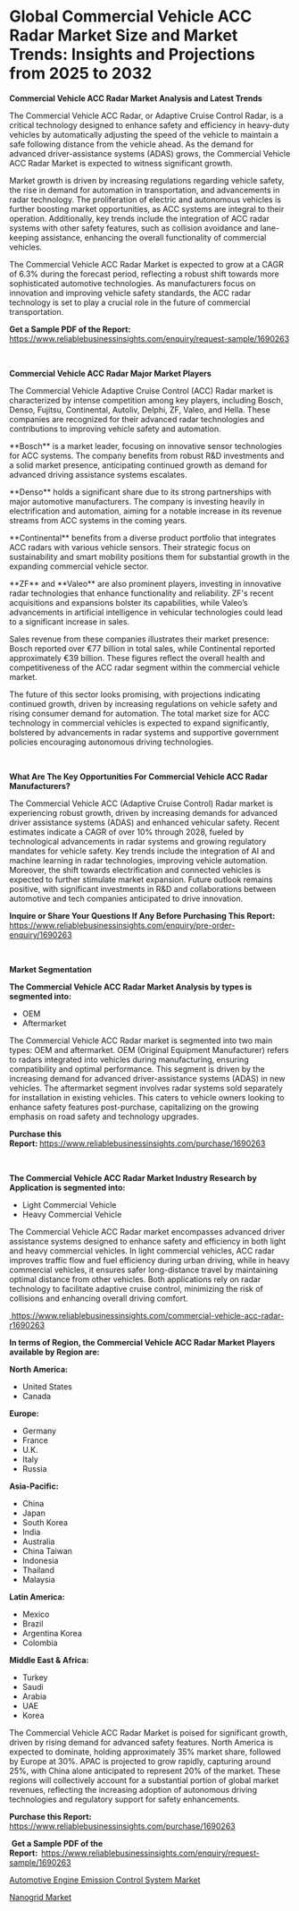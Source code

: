 <p><h1>Global Commercial Vehicle ACC Radar Market Size and Market Trends: Insights and Projections from 2025 to 2032</h1></p><p><strong>Commercial Vehicle ACC Radar Market Analysis and Latest Trends</strong></p>
<p><p>The Commercial Vehicle ACC Radar, or Adaptive Cruise Control Radar, is a critical technology designed to enhance safety and efficiency in heavy-duty vehicles by automatically adjusting the speed of the vehicle to maintain a safe following distance from the vehicle ahead. As the demand for advanced driver-assistance systems (ADAS) grows, the Commercial Vehicle ACC Radar Market is expected to witness significant growth.</p><p>Market growth is driven by increasing regulations regarding vehicle safety, the rise in demand for automation in transportation, and advancements in radar technology. The proliferation of electric and autonomous vehicles is further boosting market opportunities, as ACC systems are integral to their operation. Additionally, key trends include the integration of ACC radar systems with other safety features, such as collision avoidance and lane-keeping assistance, enhancing the overall functionality of commercial vehicles.</p><p>The Commercial Vehicle ACC Radar Market is expected to grow at a CAGR of 6.3% during the forecast period, reflecting a robust shift towards more sophisticated automotive technologies. As manufacturers focus on innovation and improving vehicle safety standards, the ACC radar technology is set to play a crucial role in the future of commercial transportation.</p></p>
<p><strong>Get a Sample PDF of the Report:&nbsp;</strong> <a href="https://www.reliablebusinessinsights.com/enquiry/request-sample/1690263?utm_campaign=1847&utm_medium=2&utm_source=Github&utm_content=ia&utm_term=07012025&utm_id=commercial-vehicle-acc-radar">https://www.reliablebusinessinsights.com/enquiry/request-sample/1690263</a></p>
<p>&nbsp;</p>
<p><strong>Commercial Vehicle ACC Radar Major Market Players</strong></p>
<p><p>The Commercial Vehicle Adaptive Cruise Control (ACC) Radar market is characterized by intense competition among key players, including Bosch, Denso, Fujitsu, Continental, Autoliv, Delphi, ZF, Valeo, and Hella. These companies are recognized for their advanced radar technologies and contributions to improving vehicle safety and automation.</p><p>**Bosch** is a market leader, focusing on innovative sensor technologies for ACC systems. The company benefits from robust R&D investments and a solid market presence, anticipating continued growth as demand for advanced driving assistance systems escalates.</p><p>**Denso** holds a significant share due to its strong partnerships with major automotive manufacturers. The company is investing heavily in electrification and automation, aiming for a notable increase in its revenue streams from ACC systems in the coming years.</p><p>**Continental** benefits from a diverse product portfolio that integrates ACC radars with various vehicle sensors. Their strategic focus on sustainability and smart mobility positions them for substantial growth in the expanding commercial vehicle sector.</p><p>**ZF** and **Valeo** are also prominent players, investing in innovative radar technologies that enhance functionality and reliability. ZF's recent acquisitions and expansions bolster its capabilities, while Valeo’s advancements in artificial intelligence in vehicular technologies could lead to a significant increase in sales.</p><p>Sales revenue from these companies illustrates their market presence: Bosch reported over €77 billion in total sales, while Continental reported approximately €39 billion. These figures reflect the overall health and competitiveness of the ACC radar segment within the commercial vehicle market.</p><p>The future of this sector looks promising, with projections indicating continued growth, driven by increasing regulations on vehicle safety and rising consumer demand for automation. The total market size for ACC technology in commercial vehicles is expected to expand significantly, bolstered by advancements in radar systems and supportive government policies encouraging autonomous driving technologies.</p></p>
<p>&nbsp;</p>
<p><strong>What Are The Key Opportunities For Commercial Vehicle ACC Radar Manufacturers?</strong></p>
<p><p>The Commercial Vehicle ACC (Adaptive Cruise Control) Radar market is experiencing robust growth, driven by increasing demands for advanced driver assistance systems (ADAS) and enhanced vehicular safety. Recent estimates indicate a CAGR of over 10% through 2028, fueled by technological advancements in radar systems and growing regulatory mandates for vehicle safety. Key trends include the integration of AI and machine learning in radar technologies, improving vehicle automation. Moreover, the shift towards electrification and connected vehicles is expected to further stimulate market expansion. Future outlook remains positive, with significant investments in R&D and collaborations between automotive and tech companies anticipated to drive innovation.</p></p>
<p><strong>Inquire or Share Your Questions If Any Before Purchasing This Report:</strong> <a href="https://www.reliablebusinessinsights.com/enquiry/pre-order-enquiry/1690263?utm_campaign=1847&utm_medium=2&utm_source=Github&utm_content=ia&utm_term=07012025&utm_id=commercial-vehicle-acc-radar">https://www.reliablebusinessinsights.com/enquiry/pre-order-enquiry/1690263</a></p>
<p>&nbsp;</p>
<p><strong>Market Segmentation</strong></p>
<p><strong>The Commercial Vehicle ACC Radar Market Analysis by types is segmented into:</strong></p>
<p><ul><li>OEM</li><li>Aftermarket</li></ul></p>
<p><p>The Commercial Vehicle ACC Radar market is segmented into two main types: OEM and aftermarket. OEM (Original Equipment Manufacturer) refers to radars integrated into vehicles during manufacturing, ensuring compatibility and optimal performance. This segment is driven by the increasing demand for advanced driver-assistance systems (ADAS) in new vehicles. The aftermarket segment involves radar systems sold separately for installation in existing vehicles. This caters to vehicle owners looking to enhance safety features post-purchase, capitalizing on the growing emphasis on road safety and technology upgrades.</p></p>
<p><strong>Purchase this Report:&nbsp;</strong><a href="https://www.reliablebusinessinsights.com/purchase/1690263?utm_campaign=1847&utm_medium=2&utm_source=Github&utm_content=ia&utm_term=07012025&utm_id=commercial-vehicle-acc-radar">https://www.reliablebusinessinsights.com/purchase/1690263</a></p>
<p>&nbsp;</p>
<p><strong>The Commercial Vehicle ACC Radar Market Industry Research by Application is segmented into:</strong></p>
<p><ul><li>Light Commercial Vehicle</li><li>Heavy Commercial Vehicle</li></ul></p>
<p><p>The Commercial Vehicle ACC Radar market encompasses advanced driver assistance systems designed to enhance safety and efficiency in both light and heavy commercial vehicles. In light commercial vehicles, ACC radar improves traffic flow and fuel efficiency during urban driving, while in heavy commercial vehicles, it ensures safer long-distance travel by maintaining optimal distance from other vehicles. Both applications rely on radar technology to facilitate adaptive cruise control, minimizing the risk of collisions and enhancing overall driving comfort.</p></p>
<p><a href="https://www.reliablebusinessinsights.com/commercial-vehicle-acc-radar-r1690263?utm_campaign=1847&utm_medium=2&utm_source=Github&utm_content=ia&utm_term=07012025&utm_id=commercial-vehicle-acc-radar">&nbsp;https://www.reliablebusinessinsights.com/commercial-vehicle-acc-radar-r1690263</a></p>
<p><strong>In terms of Region, the Commercial Vehicle ACC Radar Market Players available by Region are:</strong></p>
<p>
    <p> <strong> North America: </strong>
        <ul>
            <li>United States</li>
            <li>Canada</li>
        </ul>
        </p> 
    <p> <strong> Europe: </strong>
        <ul>
            <li>Germany</li>
            <li>France</li>
            <li>U.K.</li>
            <li>Italy</li>
            <li>Russia</li>
        </ul>
        </p> 
    <p> <strong> Asia-Pacific: </strong>
        <ul>
            <li>China</li>
            <li>Japan</li>
            <li>South Korea</li>
            <li>India</li>
            <li>Australia</li>
            <li>China Taiwan</li>
            <li>Indonesia</li>
            <li>Thailand</li>
            <li>Malaysia</li>
        </ul>
        </p> 
    <p> <strong> Latin America: </strong>
        <ul>
            <li>Mexico</li>
            <li>Brazil</li>
            <li>Argentina Korea</li>
            <li>Colombia</li>
        </ul>
        </p> 
    <p> <strong> Middle East & Africa: </strong>
        <ul>
            <li>Turkey</li>
            <li>Saudi</li>
            <li>Arabia</li>
            <li>UAE</li>
            <li>Korea</li>
        </ul>
    </p>
    </p>
<p><p>The Commercial Vehicle ACC Radar Market is poised for significant growth, driven by rising demand for advanced safety features. North America is expected to dominate, holding approximately 35% market share, followed by Europe at 30%. APAC is projected to grow rapidly, capturing around 25%, with China alone anticipated to represent 20% of the market. These regions will collectively account for a substantial portion of global market revenues, reflecting the increasing adoption of autonomous driving technologies and regulatory support for safety enhancements.</p></p>
<p><strong>Purchase this Report: </strong><a href="https://www.reliablebusinessinsights.com/purchase/1690263?utm_campaign=1847&utm_medium=2&utm_source=Github&utm_content=ia&utm_term=07012025&utm_id=commercial-vehicle-acc-radar">https://www.reliablebusinessinsights.com/purchase/1690263</a></p>
<p>&nbsp;<strong>Get a Sample PDF of the Report:&nbsp;&nbsp;</strong><a href="https://www.reliablebusinessinsights.com/enquiry/request-sample/1690263?utm_campaign=1847&utm_medium=2&utm_source=Github&utm_content=ia&utm_term=07012025&utm_id=commercial-vehicle-acc-radar">https://www.reliablebusinessinsights.com/enquiry/request-sample/1690263</a></p>
<p><strong></strong></p>
<p><p><a href="https://github.com/carendesrochers299/Market-Research-Report-List-1/blob/main/automotive-engine-emission-control-system-market.md?utm_campaign=1847&utm_medium=2&utm_source=Github&utm_content=ia&utm_term=07012025&utm_id=commercial-vehicle-acc-radar">Automotive Engine Emission Control System Market</a></p><p><a href="https://github.com/chaturberville8181/Market-Research-Report-List-1/blob/main/nanogrid-market.md?utm_campaign=1847&utm_medium=2&utm_source=Github&utm_content=ia&utm_term=07012025&utm_id=commercial-vehicle-acc-radar">Nanogrid Market</a></p></p>